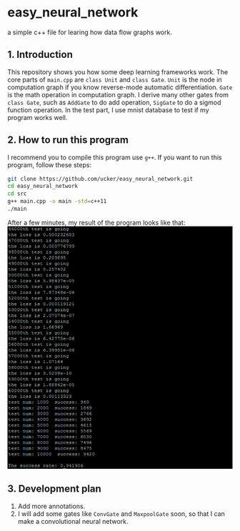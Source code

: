 # easy_neural_network
a simple c++ file for learing how data flow graphs work.

## 1. Introduction
This repository shows you how some deep learning frameworks work. The core parts of `main.cpp` are `class Unit` and `class Gate`. `Unit` is the node in computation graph if you know reverse-mode automatic differentiation. `Gate` is the math operation in computation graph. I derive many other gates from `class Gate`, such as `AddGate` to do add operation, `SigGate` to do a sigmod function operation. In the test part, I use mnist database to test if my program works well.

## 2. How to run this program
I recommend you to compile this program use `g++`. If you want to run this program, follow these steps:
```bash
git clone https://github.com/ucker/easy_neural_network.git
cd easy_neural_network
cd src
g++ main.cpp -o main -std=c++11
./main
```
After a few minutes, my result of the program looks like that:
![result](./img/result.png)

## 3. Development plan
1. Add more annotations.
2. I will add some gates like `ConvGate` and `MaxpoolGate` soon, so that I can make a convolutional neural network.